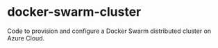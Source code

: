 # docker-swarm-cluster
Code to provision and configure a Docker Swarm distributed cluster on Azure Cloud.
